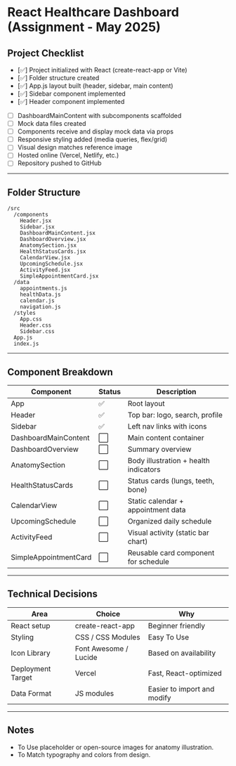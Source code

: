 
# React Healthcare Dashboard (Assignment - May 2025)

## Project Checklist

- [✅] Project initialized with React (create-react-app or Vite)
- [✅] Folder structure created
- [✅] App.js layout built (header, sidebar, main content)
- [✅] Sidebar component implemented
- [✅] Header component implemented
- [ ] DashboardMainContent with subcomponents scaffolded
- [ ] Mock data files created
- [ ] Components receive and display mock data via props
- [ ] Responsive styling added (media queries, flex/grid)
- [ ] Visual design matches reference image
- [ ] Hosted online (Vercel, Netlify, etc.)
- [ ] Repository pushed to GitHub

---

## Folder Structure

```
/src
  /components
    Header.jsx
    Sidebar.jsx
    DashboardMainContent.jsx
    DashboardOverview.jsx
    AnatomySection.jsx
    HealthStatusCards.jsx
    CalendarView.jsx
    UpcomingSchedule.jsx
    ActivityFeed.jsx
    SimpleAppointmentCard.jsx
  /data
    appointments.js
    healthData.js
    calendar.js
    navigation.js
  /styles
    App.css
    Header.css
    Sidebar.css
  App.js
  index.js
```

---

## Component Breakdown

| Component                | Status | Description |
|--------------------------|--------|-------------|
| App                      | ✅      | Root layout |
| Header                   | ✅      | Top bar: logo, search, profile |
| Sidebar                  | ✅      | Left nav links with icons |
| DashboardMainContent     | ⬜️      | Main content container |
| DashboardOverview        | ⬜️      | Summary overview |
| AnatomySection           | ⬜️      | Body illustration + health indicators |
| HealthStatusCards        | ⬜️      | Status cards (lungs, teeth, bone) |
| CalendarView             | ⬜️      | Static calendar + appointment data |
| UpcomingSchedule         | ⬜️      | Organized daily schedule |
| ActivityFeed             | ⬜️      | Visual activity (static bar chart) |
| SimpleAppointmentCard    | ⬜️      | Reusable card component for schedule |

---

## Technical Decisions

| Area                | Choice        | Why |
|---------------------|---------------|-------|
| React setup         | create-react-app | Beginner friendly |
| Styling             | CSS / CSS Modules | Easy To Use |
| Icon Library        | Font Awesome / Lucide | Based on availability |
| Deployment Target   | Vercel         | Fast, React-optimized |
| Data Format         | JS modules     | Easier to import and modify |

---

## Notes

- To Use placeholder or open-source images for anatomy illustration.
- To Match typography and colors from design.
